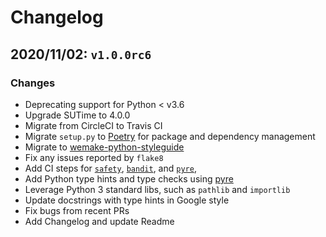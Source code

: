 # Changelog

## 2020/11/02: `v1.0.0rc6`

### Changes

- Deprecating support for Python < v3.6
- Upgrade SUTime to 4.0.0
- Migrate from CircleCI to Travis CI
- Migrate `setup.py` to [Poetry](https://python-poetry.org/) for package and dependency management
- Migrate to [wemake-python-styleguide](https://wemake-python-stylegui.de/)
- Fix any issues reported by `flake8`
- Add CI steps for [`safety`](https://pypi.org/project/safety/), [`bandit`](https://pypi.org/project/bandit/), and [`pyre`](https://pypi.org/project/pyre-check/), 
- Add Python type hints and type checks using [pyre](https://pyre-check.org/)
- Leverage Python 3 standard libs, such as `pathlib` and `importlib`
- Update docstrings with type hints in Google style
- Fix bugs from recent PRs
- Add Changelog and update Readme
